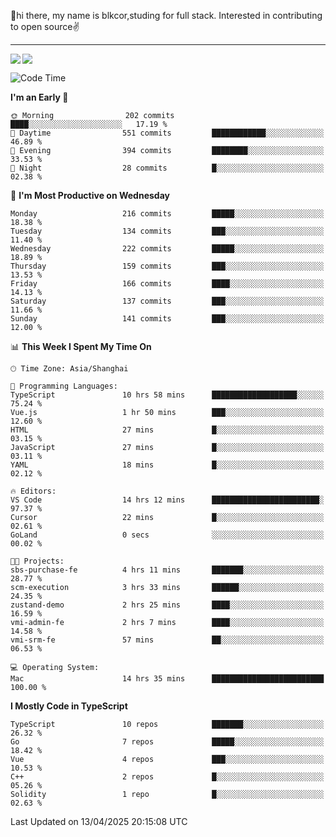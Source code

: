 👋hi there, my name is blkcor,studing for full stack.
Interested in contributing to open source✌️

<hr/>

![](https://github-readme-stats.vercel.app/api?username=blkcor)
<a href="https://github.com/blkcor/github-readme-stats">
    <img align="left" src="https://github-readme-stats.vercel.app/api/top-langs/?username=blkcor&hide=jupyter%20notebook,shaderlab,tex,c%23&langs_count=9" />
</a>


<!--START_SECTION:waka-->
![Code Time](http://img.shields.io/badge/Code%20Time-1%2C960%20hrs%2032%20mins-blue)

**I'm an Early 🐤** 

```text
🌞 Morning                202 commits         ████░░░░░░░░░░░░░░░░░░░░░   17.19 % 
🌆 Daytime                551 commits         ████████████░░░░░░░░░░░░░   46.89 % 
🌃 Evening                394 commits         ████████░░░░░░░░░░░░░░░░░   33.53 % 
🌙 Night                  28 commits          █░░░░░░░░░░░░░░░░░░░░░░░░   02.38 % 
```
📅 **I'm Most Productive on Wednesday** 

```text
Monday                   216 commits         █████░░░░░░░░░░░░░░░░░░░░   18.38 % 
Tuesday                  134 commits         ███░░░░░░░░░░░░░░░░░░░░░░   11.40 % 
Wednesday                222 commits         █████░░░░░░░░░░░░░░░░░░░░   18.89 % 
Thursday                 159 commits         ███░░░░░░░░░░░░░░░░░░░░░░   13.53 % 
Friday                   166 commits         ████░░░░░░░░░░░░░░░░░░░░░   14.13 % 
Saturday                 137 commits         ███░░░░░░░░░░░░░░░░░░░░░░   11.66 % 
Sunday                   141 commits         ███░░░░░░░░░░░░░░░░░░░░░░   12.00 % 
```


📊 **This Week I Spent My Time On** 

```text
🕑︎ Time Zone: Asia/Shanghai

💬 Programming Languages: 
TypeScript               10 hrs 58 mins      ███████████████████░░░░░░   75.24 % 
Vue.js                   1 hr 50 mins        ███░░░░░░░░░░░░░░░░░░░░░░   12.60 % 
HTML                     27 mins             █░░░░░░░░░░░░░░░░░░░░░░░░   03.15 % 
JavaScript               27 mins             █░░░░░░░░░░░░░░░░░░░░░░░░   03.11 % 
YAML                     18 mins             █░░░░░░░░░░░░░░░░░░░░░░░░   02.12 % 

🔥 Editors: 
VS Code                  14 hrs 12 mins      ████████████████████████░   97.37 % 
Cursor                   22 mins             █░░░░░░░░░░░░░░░░░░░░░░░░   02.61 % 
GoLand                   0 secs              ░░░░░░░░░░░░░░░░░░░░░░░░░   00.02 % 

🐱‍💻 Projects: 
sbs-purchase-fe          4 hrs 11 mins       ███████░░░░░░░░░░░░░░░░░░   28.77 % 
scm-execution            3 hrs 33 mins       ██████░░░░░░░░░░░░░░░░░░░   24.35 % 
zustand-demo             2 hrs 25 mins       ████░░░░░░░░░░░░░░░░░░░░░   16.59 % 
vmi-admin-fe             2 hrs 7 mins        ████░░░░░░░░░░░░░░░░░░░░░   14.58 % 
vmi-srm-fe               57 mins             ██░░░░░░░░░░░░░░░░░░░░░░░   06.53 % 

💻 Operating System: 
Mac                      14 hrs 35 mins      █████████████████████████   100.00 % 
```

**I Mostly Code in TypeScript** 

```text
TypeScript               10 repos            ███████░░░░░░░░░░░░░░░░░░   26.32 % 
Go                       7 repos             █████░░░░░░░░░░░░░░░░░░░░   18.42 % 
Vue                      4 repos             ███░░░░░░░░░░░░░░░░░░░░░░   10.53 % 
C++                      2 repos             █░░░░░░░░░░░░░░░░░░░░░░░░   05.26 % 
Solidity                 1 repo              █░░░░░░░░░░░░░░░░░░░░░░░░   02.63 % 
```




 Last Updated on 13/04/2025 20:15:08 UTC
<!--END_SECTION:waka-->


